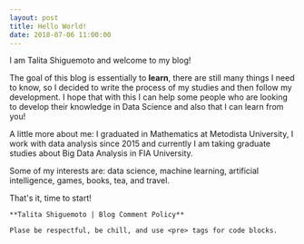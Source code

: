 ```yaml
---
layout: post
title: Hello World!
date: 2018-07-06 11:00:00
---
```


I am Talita Shiguemoto and welcome to my blog!

The goal of this blog is essentially to **learn**, there are still many things I need to know, so I decided to write the process of my studies and then follow my development.
I hope that with this I can help some people who are looking to develop their knowledge in Data Science and also that I can learn from you!

A little more about me: I graduated in Mathematics at Metodista University, I work with data analysis since 2015 and currently I am taking graduate studies about Big Data Analysis in FIA University.

Some of my interests are: data science, machine learning, artificial intelligence, games, books, tea, and travel.

That's it, time to start!

```
**Talita Shiguemoto | Blog Comment Policy**

Plase be respectful, be chill, and use <pre> tags for code blocks.

```

    

